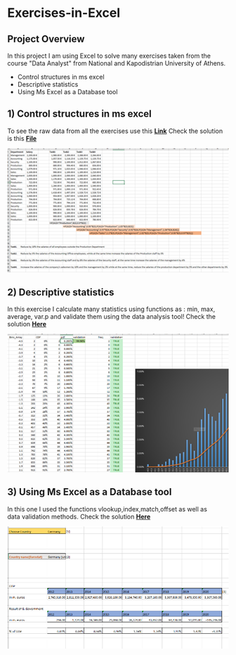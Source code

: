 # Exercises-in-Excel

## Project Overview
In this project I am using Excel to solve many exercises taken from the  
course "Data Analyst" from National and Kapodistrian University of Athens.  
- Control structures in ms excel
- Descriptive statistics
- Using Ms Excel as a Database tool

##  1) Control structures in ms excel
To see the raw data from all the exercises use this **[Link](https://github.com/DimKaisaris/Exercises-in-Excel/tree/main/raw%20files)**
Check the solution is this **[File](https://github.com/DimKaisaris/Exercises-in-Excel/blob/main/processed%20files/set1.xlsx)**

![shot1](images/shot1.png)

## 2) Descriptive statistics
In this exercise I calculate many statistics using functions as : min, max,  
average, var.p and validate them using the data analysis tool!
Check the solution **[Here](https://github.com/DimKaisaris/Exercises-in-Excel/blob/main/processed%20files/set2.xlsx)**

![sho2](images/shot2.png)

## 3) Using Ms Excel as a Database tool
In this one I used the functions vlookup,index,match,offset as well as  
data validation methods. Check the solution **[Here](https://github.com/DimKaisaris/Exercises-in-Excel/blob/main/processed%20files/set3.xlsx)**

![shot3](images/shot3.png)


